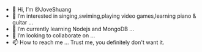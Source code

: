 - 👋 Hi, I’m @JoveShuang
- 👀 I’m interested in singing,swiming,playing video games,learning piano & guitar ...
- 🌱 I’m currently learning Nodejs and MongoDB ...
- 💞️ I’m looking to collaborate on ...
- 📫 How to reach me ... Trust me, you definitely don't want it.

<!---
JoveShuang/JoveShuang is a ✨ special ✨ repository because its `README.md` (this file) appears on your GitHub profile.
You can click the Preview link to take a look at your changes.
--->
